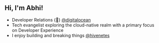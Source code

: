 <h2> Hi, I'm Abhi!</h2>

- Developer Relations {🥑} [@digitalocean](https://www.digitalocean.com/) 
- Tech evangelist exploring the cloud-native realm with a primary focus on Developer Experience
- I enjoy building and breaking things [@hivenetes](https://github.com/hivenetes)
